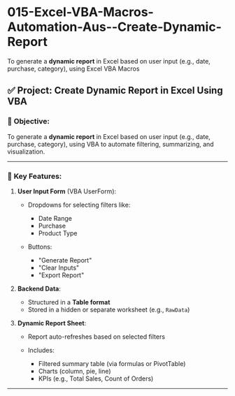 # 015-Excel-VBA-Macros-Automation-Aus--Create-Dynamic-Report
To generate a **dynamic report** in Excel based on user input (e.g., date, purchase, category), using Excel VBA Macros


## ✅ **Project: Create Dynamic Report in Excel Using VBA**

### 🎯 **Objective:**

To generate a **dynamic report** in Excel based on user input (e.g., date, purchase, category), using VBA to automate filtering, summarizing, and visualization.

---

### 🧩 **Key Features:**

1. **User Input Form** (VBA UserForm):

   * Dropdowns for selecting filters like:

     * Date Range
     * Purchase
     * Product Type
   * Buttons:

     * "Generate Report"
     * "Clear Inputs"
     * "Export Report"

2. **Backend Data**:

   * Structured in a **Table format**
   * Stored in a hidden or separate worksheet (e.g., `RawData`)

3. **Dynamic Report Sheet**:

   * Report auto-refreshes based on selected filters
   * Includes:

     * Filtered summary table (via formulas or PivotTable)
     * Charts (column, pie, line)
     * KPIs (e.g., Total Sales, Count of Orders)

---

